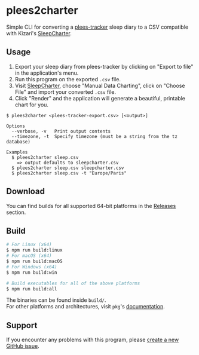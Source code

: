 # plees2charter

Simple CLI for converting a [plees-tracker](https://github.com/vmiklos/plees-tracker) sleep diary to a CSV compatible with Kizari's [SleepCharter](https://sleepcharter.z13.web.core.windows.net/).

## Usage
1. Export your sleep diary from plees-tracker by clicking on "Export to file" in the application's menu.
2. Run this program on the exported `.csv` file.
3. Visit [SleepCharter](https://sleepcharter.z13.web.core.windows.net/), choose "Manual Data Charting", click on "Choose File" and import your converted `.csv` file.
4. Click "Render" and the application will generate a beautiful, printable chart for you.

```
$ plees2charter <plees-tracker-export.csv> [<output>]

Options
  --verbose, -v   Print output contents
  --timezone, -t  Specify timezone (must be a string from the tz database)

Examples
  $ plees2charter sleep.csv
    => output defaults to sleepcharter.csv
  $ plees2charter sleep.csv sleepcharter.csv
  $ plees2charter sleep.csv -t "Europe/Paris"
```

## Download
You can find builds for all supported 64-bit platforms in the [Releases](https://github.com/quinn-dev/plees2charter/releases) section.

## Build
```bash
# For Linux (x64)
$ npm run build:linux
# For macOS (x64)
$ npm run build:macOS
# For Windows (x64)
$ npm run build:win

# Build executables for all of the above platforms
$ npm run build:all
```

The binaries can be found inside `build/`.  
For other platforms and architectures, visit `pkg`'s [documentation](https://github.com/vercel/pkg#targets).

## Support
If you encounter any problems with this program, please [create a new GitHub issue](https://github.com/quinn-dev/plees2charter/issues/new/choose).